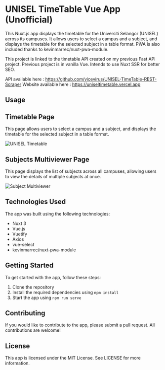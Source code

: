 # UNISEL TimeTable Vue App (Unofficial)

This Nuxt.js app displays the timetable for the Universiti Selangor (UNISEL) across its campuses. It allows users to select a campus and a subject, and displays the timetable for the selected subject in a table format. PWA is also included thanks to kevinmarrec/nuxt-pwa-module.

This project is linked to the timetable API created on my previous Fast API project. Previous project is in vanilla Vue. Intends to use Nuxt SSR for better SEO.

API available here : https://github.com/vicevirus/UNISEL-TimeTable-REST-Scraper
Website available here : https://uniseltimetable.vercel.app

## Usage

## Timetable Page

This page allows users to select a campus and a subject, and displays the timetable for the selected subject in a table format.

![UNISEL Timetable](https://raw.githubusercontent.com/vicevirus/UNISEL-TimeTable-Nuxt3-Unofficial/main/git_images/timetableScreenshot.png "UNISEL Timetable")

## Subjects Multiviewer Page

This page displays the list of subjects across all campuses, allowing users to view the details of multiple subjects at once.

![Subject Multiviewer](https://raw.githubusercontent.com/vicevirus/UNISEL-TimeTable-Nuxt3-Unofficial/main/git_images/subjectMultiScreenshot.png "Subject Multiviewer")

## Technologies Used

The app was built using the following technologies:

- Nuxt 3
- Vue.js
- Vuetify
- Axios
- vue-select
- kevinmarrec/nuxt-pwa-module

## Getting Started

To get started with the app, follow these steps:

1. Clone the repository
2. Install the required dependencies using `npm install`
3. Start the app using `npm run serve`

## Contributing

If you would like to contribute to the app, please submit a pull request. All contributions are welcome!

## License

This app is licensed under the MIT License. See LICENSE for more information.
